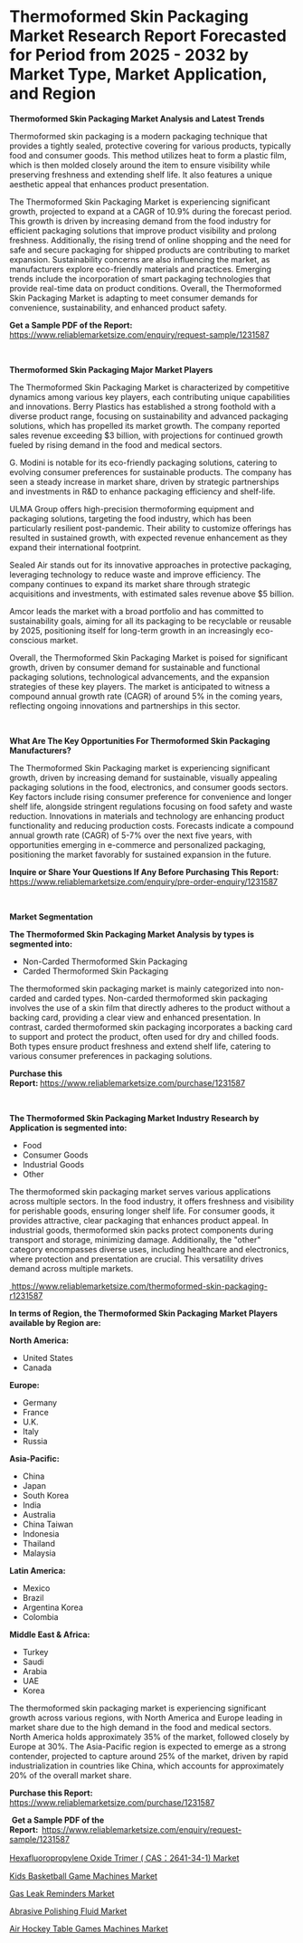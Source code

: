 <p><h1>Thermoformed Skin Packaging Market Research Report Forecasted for Period from 2025 -  2032 by Market Type, Market Application, and Region</h1></p><p><strong>Thermoformed Skin Packaging Market Analysis and Latest Trends</strong></p>
<p><p>Thermoformed skin packaging is a modern packaging technique that provides a tightly sealed, protective covering for various products, typically food and consumer goods. This method utilizes heat to form a plastic film, which is then molded closely around the item to ensure visibility while preserving freshness and extending shelf life. It also features a unique aesthetic appeal that enhances product presentation.</p><p>The Thermoformed Skin Packaging Market is experiencing significant growth, projected to expand at a CAGR of 10.9% during the forecast period. This growth is driven by increasing demand from the food industry for efficient packaging solutions that improve product visibility and prolong freshness. Additionally, the rising trend of online shopping and the need for safe and secure packaging for shipped products are contributing to market expansion. Sustainability concerns are also influencing the market, as manufacturers explore eco-friendly materials and practices. Emerging trends include the incorporation of smart packaging technologies that provide real-time data on product conditions. Overall, the Thermoformed Skin Packaging Market is adapting to meet consumer demands for convenience, sustainability, and enhanced product safety.</p></p>
<p><strong>Get a Sample PDF of the Report:&nbsp;</strong> <a href="https://www.reliablemarketsize.com/enquiry/request-sample/1231587?utm_campaign=1991&utm_medium=2&utm_source=Github&utm_content=ia&utm_term=02022025&utm_id=thermoformed-skin-packaging">https://www.reliablemarketsize.com/enquiry/request-sample/1231587</a></p>
<p>&nbsp;</p>
<p><strong>Thermoformed Skin Packaging Major Market Players</strong></p>
<p><p>The Thermoformed Skin Packaging Market is characterized by competitive dynamics among various key players, each contributing unique capabilities and innovations. Berry Plastics has established a strong foothold with a diverse product range, focusing on sustainability and advanced packaging solutions, which has propelled its market growth. The company reported sales revenue exceeding $3 billion, with projections for continued growth fueled by rising demand in the food and medical sectors.</p><p>G. Modini is notable for its eco-friendly packaging solutions, catering to evolving consumer preferences for sustainable products. The company has seen a steady increase in market share, driven by strategic partnerships and investments in R&D to enhance packaging efficiency and shelf-life.</p><p>ULMA Group offers high-precision thermoforming equipment and packaging solutions, targeting the food industry, which has been particularly resilient post-pandemic. Their ability to customize offerings has resulted in sustained growth, with expected revenue enhancement as they expand their international footprint.</p><p>Sealed Air stands out for its innovative approaches in protective packaging, leveraging technology to reduce waste and improve efficiency. The company continues to expand its market share through strategic acquisitions and investments, with estimated sales revenue above $5 billion.</p><p>Amcor leads the market with a broad portfolio and has committed to sustainability goals, aiming for all its packaging to be recyclable or reusable by 2025, positioning itself for long-term growth in an increasingly eco-conscious market.</p><p>Overall, the Thermoformed Skin Packaging Market is poised for significant growth, driven by consumer demand for sustainable and functional packaging solutions, technological advancements, and the expansion strategies of these key players. The market is anticipated to witness a compound annual growth rate (CAGR) of around 5% in the coming years, reflecting ongoing innovations and partnerships in this sector.</p></p>
<p>&nbsp;</p>
<p><strong>What Are The Key Opportunities For Thermoformed Skin Packaging Manufacturers?</strong></p>
<p><p>The Thermoformed Skin Packaging market is experiencing significant growth, driven by increasing demand for sustainable, visually appealing packaging solutions in the food, electronics, and consumer goods sectors. Key factors include rising consumer preference for convenience and longer shelf life, alongside stringent regulations focusing on food safety and waste reduction. Innovations in materials and technology are enhancing product functionality and reducing production costs. Forecasts indicate a compound annual growth rate (CAGR) of 5-7% over the next five years, with opportunities emerging in e-commerce and personalized packaging, positioning the market favorably for sustained expansion in the future.</p></p>
<p><strong>Inquire or Share Your Questions If Any Before Purchasing This Report:</strong> <a href="https://www.reliablemarketsize.com/enquiry/pre-order-enquiry/1231587?utm_campaign=1991&utm_medium=2&utm_source=Github&utm_content=ia&utm_term=02022025&utm_id=thermoformed-skin-packaging">https://www.reliablemarketsize.com/enquiry/pre-order-enquiry/1231587</a></p>
<p>&nbsp;</p>
<p><strong>Market Segmentation</strong></p>
<p><strong>The Thermoformed Skin Packaging Market Analysis by types is segmented into:</strong></p>
<p><ul><li>Non-Carded Thermoformed Skin Packaging</li><li>Carded Thermoformed Skin Packaging</li></ul></p>
<p><p>The thermoformed skin packaging market is mainly categorized into non-carded and carded types. Non-carded thermoformed skin packaging involves the use of a skin film that directly adheres to the product without a backing card, providing a clear view and enhanced presentation. In contrast, carded thermoformed skin packaging incorporates a backing card to support and protect the product, often used for dry and chilled foods. Both types ensure product freshness and extend shelf life, catering to various consumer preferences in packaging solutions.</p></p>
<p><strong>Purchase this Report:&nbsp;</strong><a href="https://www.reliablemarketsize.com/purchase/1231587?utm_campaign=1991&utm_medium=2&utm_source=Github&utm_content=ia&utm_term=02022025&utm_id=thermoformed-skin-packaging">https://www.reliablemarketsize.com/purchase/1231587</a></p>
<p>&nbsp;</p>
<p><strong>The Thermoformed Skin Packaging Market Industry Research by Application is segmented into:</strong></p>
<p><ul><li>Food</li><li>Consumer Goods</li><li>Industrial Goods</li><li>Other</li></ul></p>
<p><p>The thermoformed skin packaging market serves various applications across multiple sectors. In the food industry, it offers freshness and visibility for perishable goods, ensuring longer shelf life. For consumer goods, it provides attractive, clear packaging that enhances product appeal. In industrial goods, thermoformed skin packs protect components during transport and storage, minimizing damage. Additionally, the "other" category encompasses diverse uses, including healthcare and electronics, where protection and presentation are crucial. This versatility drives demand across multiple markets.</p></p>
<p><a href="https://www.reliablemarketsize.com/thermoformed-skin-packaging-r1231587?utm_campaign=1991&utm_medium=2&utm_source=Github&utm_content=ia&utm_term=02022025&utm_id=thermoformed-skin-packaging">&nbsp;https://www.reliablemarketsize.com/thermoformed-skin-packaging-r1231587</a></p>
<p><strong>In terms of Region, the Thermoformed Skin Packaging Market Players available by Region are:</strong></p>
<p>
    <p> <strong> North America: </strong>
        <ul>
            <li>United States</li>
            <li>Canada</li>
        </ul>
        </p> 
    <p> <strong> Europe: </strong>
        <ul>
            <li>Germany</li>
            <li>France</li>
            <li>U.K.</li>
            <li>Italy</li>
            <li>Russia</li>
        </ul>
        </p> 
    <p> <strong> Asia-Pacific: </strong>
        <ul>
            <li>China</li>
            <li>Japan</li>
            <li>South Korea</li>
            <li>India</li>
            <li>Australia</li>
            <li>China Taiwan</li>
            <li>Indonesia</li>
            <li>Thailand</li>
            <li>Malaysia</li>
        </ul>
        </p> 
    <p> <strong> Latin America: </strong>
        <ul>
            <li>Mexico</li>
            <li>Brazil</li>
            <li>Argentina Korea</li>
            <li>Colombia</li>
        </ul>
        </p> 
    <p> <strong> Middle East & Africa: </strong>
        <ul>
            <li>Turkey</li>
            <li>Saudi</li>
            <li>Arabia</li>
            <li>UAE</li>
            <li>Korea</li>
        </ul>
    </p>
    </p>
<p><p>The thermoformed skin packaging market is experiencing significant growth across various regions, with North America and Europe leading in market share due to the high demand in the food and medical sectors. North America holds approximately 35% of the market, followed closely by Europe at 30%. The Asia-Pacific region is expected to emerge as a strong contender, projected to capture around 25% of the market, driven by rapid industrialization in countries like China, which accounts for approximately 20% of the overall market share.</p></p>
<p><strong>Purchase this Report: </strong><a href="https://www.reliablemarketsize.com/purchase/1231587?utm_campaign=1991&utm_medium=2&utm_source=Github&utm_content=ia&utm_term=02022025&utm_id=thermoformed-skin-packaging">https://www.reliablemarketsize.com/purchase/1231587</a></p>
<p>&nbsp;<strong>Get a Sample PDF of the Report:&nbsp;&nbsp;</strong><a href="https://www.reliablemarketsize.com/enquiry/request-sample/1231587?utm_campaign=1991&utm_medium=2&utm_source=Github&utm_content=ia&utm_term=02022025&utm_id=thermoformed-skin-packaging">https://www.reliablemarketsize.com/enquiry/request-sample/1231587</a></p>
<p><strong></strong></p>
<p><p><a href="https://www.linkedin.com/pulse/current-state-hexafluoropropylene-oxide-trimer-cas2641-34-1-856kc?utm_campaign=1991&utm_medium=2&utm_source=Github&utm_content=ia&utm_term=02022025&utm_id=thermoformed-skin-packaging">Hexafluoropropylene Oxide Trimer ( CAS：2641-34-1) Market</a></p><p><a href="https://www.linkedin.com/pulse/kids-basketball-game-machines-market-structure-size-oizac?utm_campaign=1991&utm_medium=2&utm_source=Github&utm_content=ia&utm_term=02022025&utm_id=thermoformed-skin-packaging">Kids Basketball Game Machines Market</a></p><p><a href="https://www.linkedin.com/pulse/rising-demand-gas-leak-reminders-market-influencing-size-ofg4f?utm_campaign=1991&utm_medium=2&utm_source=Github&utm_content=ia&utm_term=02022025&utm_id=thermoformed-skin-packaging">Gas Leak Reminders Market</a></p><p><a href="https://github.com/YashRP12/Market-Research-Report-List-7/blob/main/abrasive-polishing-fluid-market.md?utm_campaign=1991&utm_medium=2&utm_source=Github&utm_content=ia&utm_term=02022025&utm_id=thermoformed-skin-packaging">Abrasive Polishing Fluid Market</a></p><p><a href="https://www.linkedin.com/pulse/lucrative-growth-air-hockey-table-games-machines-edofc?utm_campaign=1991&utm_medium=2&utm_source=Github&utm_content=ia&utm_term=02022025&utm_id=thermoformed-skin-packaging">Air Hockey Table Games Machines Market</a></p></p>